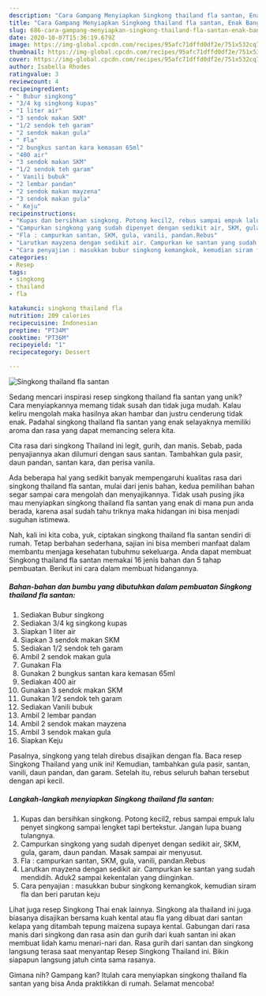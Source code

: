 ```yaml
---
description: "Cara Gampang Menyiapkan Singkong thailand fla santan, Enak Banget"
title: "Cara Gampang Menyiapkan Singkong thailand fla santan, Enak Banget"
slug: 686-cara-gampang-menyiapkan-singkong-thailand-fla-santan-enak-banget
date: 2020-10-07T15:36:19.679Z
image: https://img-global.cpcdn.com/recipes/95afc71dffd0df2e/751x532cq70/singkong-thailand-fla-santan-foto-resep-utama.jpg
thumbnail: https://img-global.cpcdn.com/recipes/95afc71dffd0df2e/751x532cq70/singkong-thailand-fla-santan-foto-resep-utama.jpg
cover: https://img-global.cpcdn.com/recipes/95afc71dffd0df2e/751x532cq70/singkong-thailand-fla-santan-foto-resep-utama.jpg
author: Isabella Rhodes
ratingvalue: 3
reviewcount: 4
recipeingredient:
- " Bubur singkong"
- "3/4 kg singkong kupas"
- "1 liter air"
- "3 sendok makan SKM"
- "1/2 sendok teh garam"
- "2 sendok makan gula"
- " Fla"
- "2 bungkus santan kara kemasan 65ml"
- "400 air"
- "3 sendok makan SKM"
- "1/2 sendok teh garam"
- " Vanili bubuk"
- "2 lembar pandan"
- "2 sendok makan mayzena"
- "3 sendok makan gula"
- " Keju"
recipeinstructions:
- "Kupas dan bersihkan singkong. Potong kecil2, rebus sampai empuk lalu penyet singkong sampai lengket tapi bertekstur. Jangan lupa buang tulangnya."
- "Campurkan singkong yang sudah dipenyet dengan sedikit air, SKM, gula, garam, daun pandan. Masak sampai air menyusut."
- "Fla : campurkan santan, SKM, gula, vanili, pandan.Rebus"
- "Larutkan mayzena dengan sedikit air. Campurkan ke santan yang sudah mendidih. Aduk2 sampai kekentalan yang diinginkan."
- "Cara penyajian : masukkan bubur singkong kemangkok, kemudian siram fla dan beri parutan keju"
categories:
- Resep
tags:
- singkong
- thailand
- fla

katakunci: singkong thailand fla 
nutrition: 209 calories
recipecuisine: Indonesian
preptime: "PT34M"
cooktime: "PT36M"
recipeyield: "1"
recipecategory: Dessert

---
```



![Singkong thailand fla santan](https://img-global.cpcdn.com/recipes/95afc71dffd0df2e/751x532cq70/singkong-thailand-fla-santan-foto-resep-utama.jpg)

Sedang mencari inspirasi resep singkong thailand fla santan yang unik? Cara menyiapkannya memang tidak susah dan tidak juga mudah. Kalau keliru mengolah maka hasilnya akan hambar dan justru cenderung tidak enak. Padahal singkong thailand fla santan yang enak selayaknya memiliki aroma dan rasa yang dapat memancing selera kita.

Cita rasa dari singkong Thailand ini legit, gurih, dan manis. Sebab, pada penyajiannya akan dilumuri dengan saus santan. Tambahkan gula pasir, daun pandan, santan kara, dan perisa vanila.

Ada beberapa hal yang sedikit banyak mempengaruhi kualitas rasa dari singkong thailand fla santan, mulai dari jenis bahan, kedua pemilihan bahan segar sampai cara mengolah dan menyajikannya. Tidak usah pusing jika mau menyiapkan singkong thailand fla santan yang enak di mana pun anda berada, karena asal sudah tahu triknya maka hidangan ini bisa menjadi suguhan istimewa.


Nah, kali ini kita coba, yuk, ciptakan singkong thailand fla santan sendiri di rumah. Tetap berbahan sederhana, sajian ini bisa memberi manfaat dalam membantu menjaga kesehatan tubuhmu sekeluarga. Anda dapat membuat Singkong thailand fla santan memakai 16 jenis bahan dan 5 tahap pembuatan. Berikut ini cara dalam membuat hidangannya.

<!--inarticleads1-->

##### Bahan-bahan dan bumbu yang dibutuhkan dalam pembuatan Singkong thailand fla santan:

1. Sediakan  Bubur singkong
1. Sediakan 3/4 kg singkong kupas
1. Siapkan 1 liter air
1. Siapkan 3 sendok makan SKM
1. Sediakan 1/2 sendok teh garam
1. Ambil 2 sendok makan gula
1. Gunakan  Fla
1. Gunakan 2 bungkus santan kara kemasan 65ml
1. Sediakan 400 air
1. Gunakan 3 sendok makan SKM
1. Gunakan 1/2 sendok teh garam
1. Sediakan  Vanili bubuk
1. Ambil 2 lembar pandan
1. Ambil 2 sendok makan mayzena
1. Ambil 3 sendok makan gula
1. Siapkan  Keju


Pasalnya, singkong yang telah direbus disajikan dengan fla. Baca resep Singkong Thailand yang unik ini! Kemudian, tambahkan gula pasir, santan, vanili, daun pandan, dan garam. Setelah itu, rebus seluruh bahan tersebut dengan api kecil. 

<!--inarticleads2-->

##### Langkah-langkah menyiapkan Singkong thailand fla santan:

1. Kupas dan bersihkan singkong. Potong kecil2, rebus sampai empuk lalu penyet singkong sampai lengket tapi bertekstur. Jangan lupa buang tulangnya.
1. Campurkan singkong yang sudah dipenyet dengan sedikit air, SKM, gula, garam, daun pandan. Masak sampai air menyusut.
1. Fla : campurkan santan, SKM, gula, vanili, pandan.Rebus
1. Larutkan mayzena dengan sedikit air. Campurkan ke santan yang sudah mendidih. Aduk2 sampai kekentalan yang diinginkan.
1. Cara penyajian : masukkan bubur singkong kemangkok, kemudian siram fla dan beri parutan keju


Lihat juga resep Singkong Thai enak lainnya. Singkong ala thailand ini juga biasanya disajikan bersama kuah kental atau fla yang dibuat dari santan kelapa yang ditambah tepung maizena supaya kental. Gabungan dari rasa manis dari singkong dan rasa asin dan gurih dari kuah santan ini akan membuat lidah kamu menari-nari dan. Rasa gurih dari santan dan singkong langsung terasa saat menyantap Resep Singkong Thailand ini. Bikin siapapun langsung jatuh cinta sama rasanya. 

Gimana nih? Gampang kan? Itulah cara menyiapkan singkong thailand fla santan yang bisa Anda praktikkan di rumah. Selamat mencoba!
